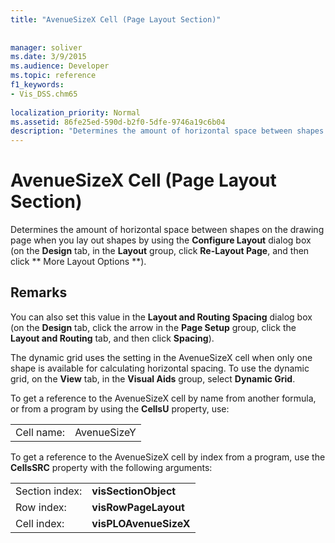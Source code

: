 ```yaml
---
title: "AvenueSizeX Cell (Page Layout Section)"
 
 
manager: soliver
ms.date: 3/9/2015
ms.audience: Developer
ms.topic: reference
f1_keywords:
- Vis_DSS.chm65
 
localization_priority: Normal
ms.assetid: 86fe25ed-590d-b2f0-5dfe-9746a19c6b04
description: "Determines the amount of horizontal space between shapes on the drawing page when you lay out shapes by using the Configure Layout dialog box (on the Design tab, in the Layout group, click Re-Layout Page, and then click More Layout Options)."
---
```


# AvenueSizeX Cell (Page Layout Section)

Determines the amount of horizontal space between shapes on the drawing page when you lay out shapes by using the **Configure Layout** dialog box (on the **Design** tab, in the **Layout** group, click **Re-Layout Page**, and then click ** More Layout Options **).
  
## Remarks

You can also set this value in the **Layout and Routing Spacing** dialog box (on the **Design** tab, click the arrow in the **Page Setup** group, click the **Layout and Routing** tab, and then click **Spacing**).
  
The dynamic grid uses the setting in the AvenueSizeX cell when only one shape is available for calculating horizontal spacing. To use the dynamic grid, on the **View** tab, in the **Visual Aids** group, select **Dynamic Grid**.
  
To get a reference to the AvenueSizeX cell by name from another formula, or from a program by using the **CellsU** property, use: 
  
|||
|:-----|:-----|
| Cell name:  <br/> | AvenueSizeY  <br/> |
   
To get a reference to the AvenueSizeX cell by index from a program, use the **CellsSRC** property with the following arguments: 
  
|||
|:-----|:-----|
| Section index:  <br/> |**visSectionObject** <br/> |
| Row index:  <br/> |**visRowPageLayout** <br/> |
| Cell index:  <br/> |**visPLOAvenueSizeX** <br/> |
   

